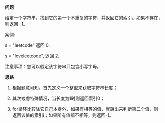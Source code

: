 **问题**

给定一个字符串，找到它的第一个不重复的字符，并返回它的索引。如果不存在，则返回 -1。

案例:

s = "leetcode"
返回 0.

s = "loveleetcode",
返回 2.
 

注意事项：您可以假定该字符串只包含小写字母。

**思路**

  1. 根据题意可知，首先定义一个整型来获取字符串长度；

  2. 其次考虑特殊情况，当长度为1时则返回索引0；

  3. for循环比较除它自己本身外，如果有相等的值，就跳出来判断第二个值，则返回该值的索引i；如果所有值都不相等，则返回-1。
